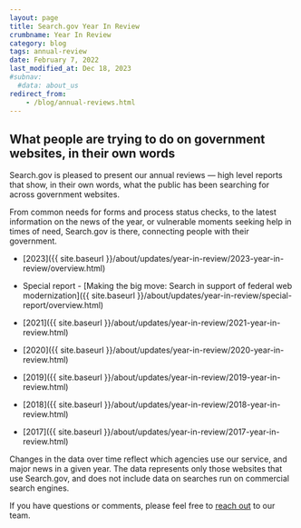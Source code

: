 ```yaml
---
layout: page
title: Search.gov Year In Review
crumbname: Year In Review
category: blog
tags: annual-review
date: February 7, 2022
last_modified_at: Dec 18, 2023
#subnav:
  #data: about_us
redirect_from: 
    - /blog/annual-reviews.html
---
```


## What people are trying to do on government websites, in their own words

Search.gov is pleased to present our annual reviews &mdash; high level reports that show, in their own words, what the public has been searching for across government websites.

From common needs for forms and process status checks, to the latest information on the news of the year, or vulnerable moments seeking help in times of need, Search.gov is there, connecting people with their government.

* [2023]({{ site.baseurl }}/about/updates/year-in-review/2023-year-in-review/overview.html)

* Special report - [Making the big move: Search in support of federal web modernization]({{ site.baseurl }}/about/updates/year-in-review/special-report/overview.html)

* [2021]({{ site.baseurl }}/about/updates/year-in-review/2021-year-in-review.html)

* [2020]({{ site.baseurl }}/about/updates/year-in-review/2020-year-in-review.html)

* [2019]({{ site.baseurl }}/about/updates/year-in-review/2019-year-in-review.html)

* [2018]({{ site.baseurl }}/about/updates/year-in-review/2018-year-in-review.html)

* [2017]({{ site.baseurl }}/about/updates/year-in-review/2017-year-in-review.html)

Changes in the data over time reflect which agencies use our service, and major news in a given year. The data represents only those websites that use Search.gov, and does not include data on searches run on commercial search engines.

If you have questions or comments, please feel free to [reach out](mailto:search@gsa.gov) to our team.